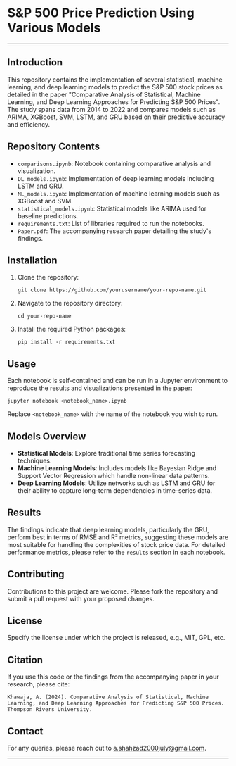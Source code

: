 
# S&P 500 Price Prediction Using Various Models

---

## Introduction
This repository contains the implementation of several statistical, machine learning, and deep learning models to predict the S&P 500 stock prices as detailed in the paper "Comparative Analysis of Statistical, Machine Learning, and Deep Learning Approaches for Predicting S&P 500 Prices". The study spans data from 2014 to 2022 and compares models such as ARIMA, XGBoost, SVM, LSTM, and GRU based on their predictive accuracy and efficiency.

## Repository Contents
- `comparisons.ipynb`: Notebook containing comparative analysis and visualization.
- `DL_models.ipynb`: Implementation of deep learning models including LSTM and GRU.
- `ML_models.ipynb`: Implementation of machine learning models such as XGBoost and SVM.
- `statistical_models.ipynb`: Statistical models like ARIMA used for baseline predictions.
- `requirements.txt`: List of libraries required to run the notebooks.
- `Paper.pdf`: The accompanying research paper detailing the study's findings.

## Installation
1. Clone the repository:
   ```
   git clone https://github.com/yourusername/your-repo-name.git
   ```
2. Navigate to the repository directory:
   ```
   cd your-repo-name
   ```
3. Install the required Python packages:
   ```
   pip install -r requirements.txt
   ```

## Usage
Each notebook is self-contained and can be run in a Jupyter environment to reproduce the results and visualizations presented in the paper:
```
jupyter notebook <notebook_name>.ipynb
```
Replace `<notebook_name>` with the name of the notebook you wish to run.

## Models Overview
- **Statistical Models**: Explore traditional time series forecasting techniques.
- **Machine Learning Models**: Includes models like Bayesian Ridge and Support Vector Regression which handle non-linear data patterns.
- **Deep Learning Models**: Utilize networks such as LSTM and GRU for their ability to capture long-term dependencies in time-series data.

## Results
The findings indicate that deep learning models, particularly the GRU, perform best in terms of RMSE and R² metrics, suggesting these models are most suitable for handling the complexities of stock price data. For detailed performance metrics, please refer to the `results` section in each notebook.

## Contributing
Contributions to this project are welcome. Please fork the repository and submit a pull request with your proposed changes.

## License
Specify the license under which the project is released, e.g., MIT, GPL, etc.

## Citation
If you use this code or the findings from the accompanying paper in your research, please cite:
```
Khawaja, A. (2024). Comparative Analysis of Statistical, Machine Learning, and Deep Learning Approaches for Predicting S&P 500 Prices. Thompson Rivers University.
```

## Contact
For any queries, please reach out to [a.shahzad2000july@gmail.com](mailto:a.shahzad2000july@gmail.com).

---
